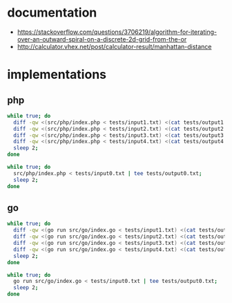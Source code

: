 # documentation

* https://stackoverflow.com/questions/3706219/algorithm-for-iterating-over-an-outward-spiral-on-a-discrete-2d-grid-from-the-or
* http://calculator.vhex.net/post/calculator-result/manhattan-distance

# implementations

## php

```sh
while true; do
  diff -qw <(src/php/index.php < tests/input1.txt) <(cat tests/output1.txt);
  diff -qw <(src/php/index.php < tests/input2.txt) <(cat tests/output2.txt);
  diff -qw <(src/php/index.php < tests/input3.txt) <(cat tests/output3.txt);
  diff -qw <(src/php/index.php < tests/input4.txt) <(cat tests/output4.txt);
  sleep 2;
done
```

```sh
while true; do
  src/php/index.php < tests/input0.txt | tee tests/output0.txt;
  sleep 2;
done
```

## go

```sh
while true; do
  diff -qw <(go run src/go/index.go < tests/input1.txt) <(cat tests/output1.txt);
  diff -qw <(go run src/go/index.go < tests/input2.txt) <(cat tests/output2.txt);
  diff -qw <(go run src/go/index.go < tests/input3.txt) <(cat tests/output3.txt);
  diff -qw <(go run src/go/index.go < tests/input4.txt) <(cat tests/output4.txt);
  sleep 2;
done
```

```sh
while true; do
  go run src/go/index.go < tests/input0.txt | tee tests/output0.txt;
  sleep 2;
done
```
